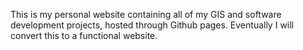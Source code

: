 This is my personal website containing all of my GIS and software development projects, hosted through Github pages. Eventually I will convert this to a functional website.
